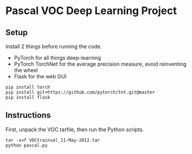 # Pascal VOC Deep Learning Project


## Setup

Install 2 things before running the code.
- PyTorch for all things deep-learning
- PyTorch TorchNet for the average precision measure, avoid reinventing the
    wheel
- Flask for the web GUI

```
pip install torch
pip install git+https://github.com/pytorch/tnt.git@master
pip install flask
```

## Instructions
First, unpack the VOC tarfile, then run the Python scripts.

```
tar -xvf VOCtrainval_11-May-2012.tar
python pascal.py
```
